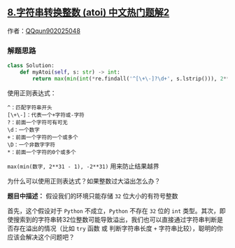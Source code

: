 ## [8.字符串转换整数 (atoi) 中文热门题解2](https://leetcode.cn/problems/string-to-integer-atoi/solutions/100000/python-1xing-zheng-ze-biao-da-shi-by-knifezhu)

作者：[QQqun902025048](https://leetcode.cn/u/QQqun902025048)

### 解题思路
```Python []
class Solution:
    def myAtoi(self, s: str) -> int:
        return max(min(int(*re.findall('^[\+\-]?\d+', s.lstrip())), 2**31 - 1), -2**31)
```
使用正则表达式：
```
^：匹配字符串开头
[\+\-]：代表一个+字符或-字符
?：前面一个字符可有可无
\d：一个数字
+：前面一个字符的一个或多个
\D：一个非数字字符
*：前面一个字符的0个或多个
```

`max(min(数字, 2**31 - 1), -2**31)` 用来防止结果越界

为什么可以使用正则表达式？如果整数过大溢出怎么办？

__题目中描述：__ 假设我们的环境只能存储 `32` 位大小的有符号整数

首先，这个假设对于 `Python` 不成立，`Python` 不存在 `32` 位的 `int` 类型。其次，即使搜索到的字符串转32位整数可能导致溢出，我们也可以直接通过字符串判断是否存在溢出的情况（比如 `try` 函数 或 判断字符串长度 `+` 字符串比较），聪明的你应该会解决这个问题吧？
